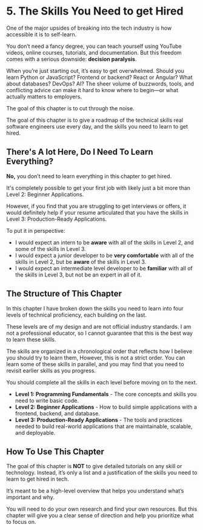 # 5. The Skills You Need to get Hired

One of the major upsides of breaking into the tech industry is how accessible it is to self-learn.

You don’t need a fancy degree, you can teach yourself using YouTube videos, online courses, tutorials, and documentation. But this freedom comes with a serious downside: **decision paralysis**.

When you’re just starting out, it’s easy to get overwhelmed. Should you learn Python or JavaScript? Frontend or backend? React or Angular? What about databases? DevOps? AI? The sheer volume of buzzwords, tools, and conflicting advice can make it hard to know where to begin—or what actually matters to employers.

The goal of this chapter is to cut through the noise.

The goal of this chapter is to give a roadmap of the technical skills real software engineers use every day, and the skills you need to learn to get hired.

## There's A lot Here, Do I Need To Learn Everything?

**No,** you don’t need to learn everything in this chapter to get hired.

It's completely possible to get your first job with likely just a bit more than Level 2: Beginner Applications.

However, if you find that you are struggling to get interviews or offers, it would definitely help if your resume articulated that you have the skills in Level 3: Production-Ready Applications.

To put it in perspective:

- I would expect an intern to be **aware** with all of the skills in Level 2, and some of the skills in Level 3.
- I would expect a junior developer to be **very comfortable** with all of the skills in Level 2, but be **aware** of the skills in Level 3.
- I would expect an intermediate level developer to be **familiar** with all of the skills in Level 3, but not be an expert in all of it.

## The Structure of This Chapter

In this chapter I have broken down the skills you need to learn into four levels of technical proficiency, each building on the last.

These levels are of my design and are not official industry standards. I am not a professional educator, so I cannot guarantee that this is the best way to learn these skills.

The skills are organized in a chronological order that reflects how I believe you should try to learn them, However, this is not a strict order. You can learn some of these skills in parallel, and you may find that you need to revisit earlier skills as you progress.

You should complete all the skills in each level before moving on to the next.

- **Level 1: Programming Fundamentals** - The core concepts and skills you need to write basic code.
- **Level 2: Beginner Applications** - How to build simple applications with a frontend, backend, and database.
- **Level 3: Production-Ready Applications** - The tools and practices needed to build real-world applications that are maintainable, scalable, and deployable.

## How To Use This Chapter

The goal of this chapter is **NOT** to give detailed tutorials on any skill or technology. Instead, it’s only a list and a justification of the skills you need to learn to get hired in tech.

It’s meant to be a high-level overview that helps you understand what’s important and why.

You will need to do your own research and find your own resources. But this chapter will give you a clear sense of direction and help you prioritize what to focus on.
